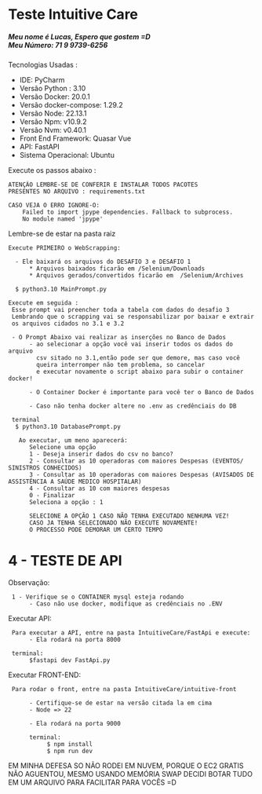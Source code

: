 <div style="padding-bottom: 20px">
  <h1>Teste Intuitive Care</h1>
  <h5>
    Meu nome é Lucas, Espero que gostem =D
    <br>
    Meu Número: 71 9 9739-6256
  </h5>
  
  Tecnologias Usadas :
  <ul>
      <li>IDE: PyCharm</li>
      <li>Versão Python : 3.10</li>
      <li>Versão Docker: 20.0.1</li>
      <li>Versão docker-compose: 1.29.2</li>
      <li>Versão Node: 22.13.1</li>
      <li>Versão Npm: v10.9.2</li>
      <li>Versão Nvm: v0.40.1</li>
      <li>Front End Framework: Quasar Vue</li>
      <li>API: FastAPI</li>
      <li>Sistema Operacional: Ubuntu</li>
  </ul>
  
  Execute os passos abaixo :
  
    ATENÇÃO LEMBRE-SE DE CONFERIR E INSTALAR TODOS PACOTES
    PRESENTES NO ARQUIVO : requirements.txt

    CASO VEJA O ERRO IGNORE-O:
        Failed to import jpype dependencies. Fallback to subprocess.
        No module named 'jpype'

Lembre-se de estar na pasta raiz
     
    Execute PRIMEIRO o WebScrapping:

      - Ele baixará os arquivos do DESAFIO 3 e DESAFIO 1
          * Arquivos baixados ficarão em /Selenium/Downloads  
          * Arquivos gerados/convertidos ficarão em  /Selenium/Archives

      $ python3.10 MainPrompt.py      
  
    Execute em seguida :
     Esse prompt vai preencher toda a tabela com dados do desafio 3
     Lembrando que o scrapping vai se responsabilizar por baixar e extrair
     os arquivos cidados no 3.1 e 3.2
     
     - O Prompt Abaixo vai realizar as inserções no Banco de Dados
          - ao selecionar a opção você vai inserir todos os dados do arquivo 
            csv sitado no 3.1,então pode ser que demore, mas caso você 
            queira interromper não tem problema, so cancelar
            e executar novamente o script abaixo para subir o container docker!

          - O Container Docker é importante para você ter o Banco de Dados

          - Caso não tenha docker altere no .env as credênciais do DB

     terminal
      $ python3.10 DatabasePrompt.py
      
       Ao executar, um meno aparecerá:
          Selecione uma opção
          1 - Deseja inserir dados do csv no banco?
          2 - Consultar as 10 operadoras com maiores Despesas (EVENTOS/ SINISTROS CONHECIDOS)
          3 - Consultar as 10 operadoras com maiores Despesas (AVISADOS DE ASSISTÊNCIA A SAÚDE MEDICO HOSPITALAR)
          4 - Consultar as 10 com maiores despesas
          0 - Finalizar
          Seleciona a opção : 1

          SELECIONE A OPÇÃO 1 CASO NÃO TENHA EXECUTADO NENHUMA VEZ!
          CASO JA TENHA SELECIONADO NÃO EXECUTE NOVAMENTE!
          O PROCESSO PODE DEMORAR UM CERTO TEMPO
          
  
<h1>4 - TESTE DE API</h1>
Observação:
     
     1 - Verifique se o CONTAINER mysql esteja rodando
          - Caso não use docker, modifique as credênciais no .ENV
     
Executar API:
     
     Para executar a API, entre na pasta IntuitiveCare/FastApi e execute:
          - Ela rodará na porta 8000

     terminal: 
          $fastapi dev FastApi.py
     
Executar FRONT-END:

     Para rodar o front, entre na pasta IntuitiveCare/intuitive-front
          
          - Certifique-se de estar na versão citada la em cima
          - Node => 22

          - Ela rodará na porta 9000
               
          terminal: 
               $ npm install
               $ npm run dev

EM MINHA DEFESA
    SO NÃO RODEI EM NUVEM, PORQUE O EC2 GRATIS NÃO AGUENTOU, MESMO USANDO MEMÓRIA SWAP
    DECIDI BOTAR TUDO EM UM ARQUIVO PARA FACILITAR PARA VOCÊS =D
</div>
